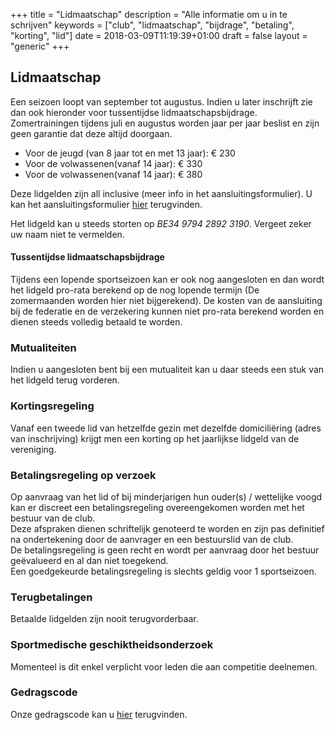 +++
title = "Lidmaatschap"
description = "Alle informatie om u in te schrijven"
keywords = ["club", "lidmaatschap", "bijdrage", "betaling", "korting", "lid"]
date = 2018-03-09T11:19:39+01:00
draft = false
layout = "generic"
+++
## Lidmaatschap
Een seizoen loopt van september tot augustus. Indien u later inschrijft zie dan ook hieronder voor tussentijdse lidmaatschapsbijdrage.
Zomertrainingen tijdens juli en augustus worden jaar per jaar beslist en zijn geen garantie dat deze altijd doorgaan.

* Voor de jeugd (van 8 jaar tot en met 13 jaar): € 230
* Voor de volwassenen(vanaf 14 jaar): € 330
* Voor de volwassenen(vanaf 14 jaar): € 380

Deze lidgelden zijn all inclusive (meer info in het aansluitingsformulier).
U kan het aansluitingsformulier [hier](/documents/club/Lidmaatschappij-Invicto_Keerbergen.pdf) terugvinden.

Het lidgeld kan u steeds storten op *BE34 9794 2892 3190*. Vergeet zeker uw naam niet te vermelden.

#### Tussentijdse lidmaatschapsbijdrage
Tijdens een lopende sportseizoen kan er ook nog aangesloten en dan wordt het lidgeld pro-rata berekend op de nog lopende termijn (De zomermaanden worden hier niet bijgerekend). De kosten van de aansluiting bij de federatie en de verzekering kunnen niet pro-rata berekend worden en dienen steeds volledig betaald te worden.

### Mutualiteiten
Indien u aangesloten bent bij een mutualiteit kan u daar steeds een stuk van het lidgeld terug vorderen.

### Kortingsregeling
Vanaf een tweede lid van hetzelfde gezin met dezelfde domiciliëring (adres van inschrijving) krijgt men een korting op het jaarlijkse lidgeld van de vereniging. 

### Betalingsregeling op verzoek
Op aanvraag van het lid of bij minderjarigen hun ouder(s) / wettelijke voogd kan er discreet een betalingsregeling overeengekomen worden met het bestuur van de club. \
Deze afspraken dienen schriftelijk genoteerd te worden en zijn pas definitief na ondertekening door de aanvrager en een bestuurslid van de club. \
De betalingsregeling is geen recht en wordt per aanvraag door het bestuur geëvalueerd en al dan niet toegekend. \
Een goedgekeurde betalingsregeling is slechts geldig voor 1 sportseizoen.

### Terugbetalingen
Betaalde lidgelden zijn nooit terugvorderbaar.

### Sportmedische geschiktheidsonderzoek
Momenteel is dit enkel verplicht voor leden die aan competitie deelnemen.

### Gedragscode
Onze gedragscode kan u [hier](/documents/club/Gedragscode.pdf) terugvinden.